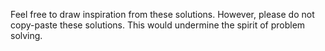 Feel free to draw inspiration from these solutions.
However, please do not copy-paste these solutions. 
This would undermine the spirit of problem solving.
